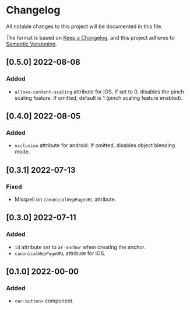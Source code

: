 # Changelog

All notable changes to this project will be documented in this file.

The format is based on [Keep a Changelog](https://keepachangelog.com/en/1.0.0/),
and this project adheres to [Semantic Versioning](https://semver.org/spec/v2.0.0.html).

## [0.5.0] 2022-08-08

### Added

- `allows-content-scaling` attribute for iOS. If set to 0, disables the pinch scaling feature. If omitted, default is 1 (pinch scaling feature enabled).

## [0.4.0] 2022-08-05

### Added

- `occlusion` attribute for android. If omitted, disables object blending mode.

## [0.3.1] 2022-07-13

### Fixed

- Misspell on `canonicalWepPageURL` attribute.

## [0.3.0] 2022-07-11

### Added

- `id` attribute set to `ar-anchor` when creating the anchor.
- `canonicalWepPageURL` attribute for iOS.

## [0.1.0] 2022-00-00

### Added

- `<ar-button>` component.
